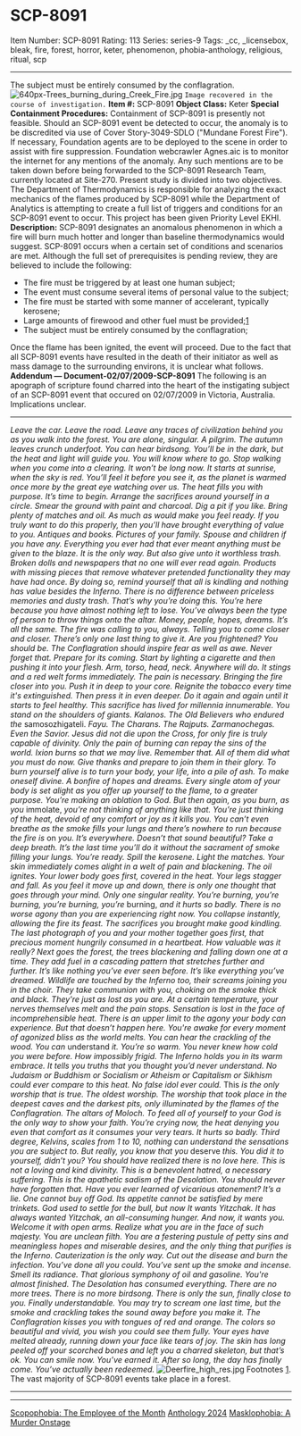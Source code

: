 # SCP-8091
Item Number: SCP-8091
Rating: 113
Series: series-9
Tags: _cc, _licensebox, bleak, fire, forest, horror, keter, phenomenon, phobia-anthology, religious, ritual, scp

---

The subject must be entirely consumed by the conflagration.
![640px-Trees_burning_during_Creek_Fire.jpg](https://upload.wikimedia.org/wikipedia/commons/thumb/8/8f/Trees_burning_during_Creek_Fire.jpg/640px-Trees_burning_during_Creek_Fire.jpg)
`Image recovered in the course of investigation.`
**Item #:** SCP-8091
**Object Class:** Keter
**Special Containment Procedures:** Containment of SCP-8091 is presently not feasible. Should an SCP-8091 event be detected to occur, the anomaly is to be discredited via use of Cover Story-3049-SDLO ("Mundane Forest Fire"). If necessary, Foundation agents are to be deployed to the scene in order to assist with fire suppression. Foundation webcrawler Agnes.aic is to monitor the internet for any mentions of the anomaly. Any such mentions are to be taken down before being forwarded to the SCP-8091 Research Team, currently located at Site-270.
Present study is divided into two objectives. The Department of Thermodynamics is responsible for analyzing the exact mechanics of the flames produced by SCP-8091 while the Department of Analytics is attempting to create a full list of triggers and conditions for an SCP-8091 event to occur. This project has been given Priority Level EKHI.
**Description:** SCP-8091 designates an anomalous phenomenon in which a fire will burn much hotter and longer than baseline thermodynamics would suggest. SCP-8091 occurs when a certain set of conditions and scenarios are met. Although the full set of prerequisites is pending review, they are believed to include the following:
  * The fire must be triggered by at least one human subject;
  * The event must consume several items of personal value to the subject;
  * The fire must be started with some manner of accelerant, typically kerosene;
  * Large amounts of firewood and other fuel must be provided;[1](javascript:;)
  * The subject must be entirely consumed by the conflagration;

Once the flame has been ignited, the event will proceed. Due to the fact that all SCP-8091 events have resulted in the death of their initiator as well as mass damage to the surrounding environs, it is unclear what follows.
**Addendum — Document-02/07/2009-SCP-8091**
The following is an apograph of scripture found charred into the heart of the instigating subject of an SCP-8091 event that occured on 02/07/2009 in Victoria, Australia. Implications unclear.
* * *
_Leave the car. Leave the road. Leave any traces of civilization behind you as you walk into the forest. You are alone, singular. A pilgrim. The autumn leaves crunch underfoot. You can hear birdsong._
_You’ll be in the dark, but the heat and light will guide you. You will know where to go. Stop walking when you come into a clearing. It won’t be long now._
_It starts at sunrise, when the sky is red. You’ll feel it before you see it, as the planet is warmed once more by the great eye watching over us. The heat fills you with purpose. It’s time to begin._
_Arrange the sacrifices around yourself in a circle. Smear the ground with paint and charcoal. Dig a pit if you like. Bring plenty of matches and oil. As much as would make you feel ready. If you truly want to do this properly, then you’ll have brought everything of value to you. Antiques and books. Pictures of your family. Spouse and children if you have any. Everything you ever had that ever meant anything must be given to the blaze. It is the only way._
_But also give unto it worthless trash. Broken dolls and newspapers that no one will ever read again. Products with missing pieces that remove whatever pretended functionality they may have had once. By doing so, remind yourself that all is kindling and nothing has value besides the Inferno. There is no difference between priceless memories and dusty trash._
_That’s why you’re doing this._
_You’re here because you have almost nothing left to lose. You’ve always been the type of person to throw things onto the altar. Money, people, hopes, dreams. It’s all the same. The fire was calling to you, always. Telling you to come closer and closer. There’s only one last thing to give it._
_Are you frightened? You should be. The Conflagration should inspire fear as well as awe. Never forget that. Prepare for its coming._
_Start by lighting a cigarette and then pushing it into your flesh. Arm, torso, head, neck. Anywhere will do. It stings and a red welt forms immediately. The pain is necessary. Bringing the fire closer into you. Push it in deep to your core. Reignite the tobacco every time it's extinguished. Then press it in even deeper._
_Do it again and again until it starts to feel healthy._
_This sacrifice has lived for millennia innumerable. You stand on the shoulders of giants. Kalanos. The Old Believers who endured the_ samosozhigateli. _Fayu. The Charans. The Rajputs. Zarmanochegas. Even the Savior. Jesus did not die upon the Cross, for only fire is truly capable of divinity. Only the pain of burning can repay the sins of the world. Ixion burns so that we may live. Remember that. All of them did what you must do now. Give thanks and prepare to join them in their glory._
_To burn yourself alive is to turn your body, your life, into a pile of ash. To make oneself divine. A bonfire of hopes and dreams. Every single atom of your body is set alight as you offer up yourself to the flame, to a greater purpose. You’re making an oblation to God. But then again, as you burn, as you_ immolate, _you’re not thinking of anything like that. You’re just thinking of the heat, devoid of any comfort or joy as it kills you. You can’t even breathe as the smoke fills your lungs and there’s nowhere to run because the fire is_ on _you. It’s everywhere._
_Doesn’t that sound beautiful?_
_Take a deep breath. It’s the last time you’ll do it without the sacrament of smoke filling your lungs. You’re ready._
_Spill the kerosene. Light the matches._
_Your skin immediately comes alight in a welt of pain and blackening. The oil ignites. Your lower body goes first, covered in the heat. Your legs stagger and fall._
_As you feel it move up and down, there is only one thought that goes through your mind. Only one singular reality. You’re burning, you’re burning, you’re burning, you’re_ burning, _and it hurts so badly. There is no worse agony than you are experiencing right now._
_You collapse instantly, allowing the fire its feast. The sacrifices you brought make good kindling. The last photograph of you and your mother together goes first, that precious moment hungrily consumed in a heartbeat. How valuable was it really?_
_Next goes the forest, the trees blackening and falling down one at a time. They add fuel in a cascading pattern that stretches further and further. It’s like nothing you’ve ever seen before. It’s like everything you’ve dreamed._
_Wildlife are touched by the Inferno too, their screams joining you in the choir. They take communion with you, choking on the smoke thick and black. They're just as lost as you are._
_At a certain temperature, your nerves themselves melt and the pain stops. Sensation is lost in the face of incomprehensible heat. There is an upper limit to the agony your body can experience. But that doesn’t happen here. You're awake for every moment of agonized bliss as the world melts. You can hear the crackling of the wood. You can_ understand _it._
_You’re so warm. You never knew how cold you were before. How impossibly frigid. The Inferno holds you in its warm embrace. It tells you truths that you thought you’d never understand. No Judaism or Buddhism or Socialism or Atheism or Capitalism or Sikhism could ever compare to this heat. No false idol ever could._
This _is the only worship that is true. The oldest worship. The worship that took place in the deepest caves and the darkest pits, only illuminated by the flames of the Conflagration. The altars of Moloch. To feed all of yourself to your God is the only way to show your faith. You’re crying now, the heat denying you even that comfort as it consumes your very tears. It hurts so badly. Third degree, Kelvins, scales from 1 to 10, nothing can understand the sensations you are subject to._
_But really, you know that you_ deserve _this. You did it to yourself, didn’t you?_
_You should have realized there is no love here. This is not a loving and kind divinity. This is a benevolent hatred, a necessary suffering. This is the apathetic sadism of the Desolation. You should never have forgotten that._
_Have you ever learned of vicarious atonement? It’s a lie. One cannot buy off God. Its appetite cannot be satisfied by mere trinkets. God used to settle for the bull, but now It wants Yitzchak. It has always wanted Yitzchak, an all-consuming hunger._
_And now, it wants you. Welcome it with open arms. Realize what you are in the face of such majesty._
You _are unclean filth. You are a festering pustule of petty sins and meaningless hopes and miserable desires, and the only thing that purifies is the Inferno. Cauterization is the only way. Cut out the disease and burn the infection._
_You’ve done all you could. You’ve sent up the smoke and incense. Smell its radiance. That glorious symphony of oil and gasoline. You're almost finished._
_The Desolation has consumed everything. There are no more trees. There is no more birdsong. There is only the sun, finally close to you. Finally understandable. You may try to scream one last time, but the smoke and crackling takes the sound away before you make it._
_The Conflagration kisses you with tongues of red and orange. The colors so beautiful and vivid, you wish you could see them fully. Your eyes have melted already, running down your face like tears of joy. The skin has long peeled off your scorched bones and left you a charred skeleton, but that’s ok. You can smile now. You’ve earned it. After so long, the day has finally come. You’ve actually been redeemed._
![Deerfire_high_res.jpg](https://upload.wikimedia.org/wikipedia/commons/d/d4/Deerfire_high_res.jpg)
Footnotes
[1](javascript:;). The vast majority of SCP-8091 events take place in a forest.
* * *
* * *
[Scopophobia: The Employee of the Month](/scp-8596)
[Anthology 2024](/scp-anthology-2024)
[Masklophobia: A Murder Onstage](/scp-8906)